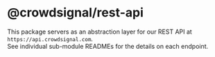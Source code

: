 # @crowdsignal/rest-api

This package servers as an abstraction layer for our REST API at `https://api.crowdsignal.com`.  
See individual sub-module READMEs for the details on each endpoint.
